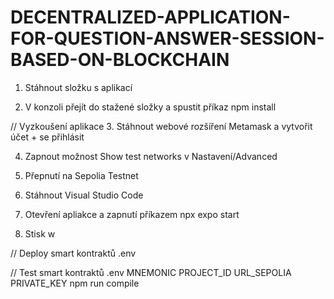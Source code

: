 # DECENTRALIZED-APPLICATION-FOR-QUESTION-ANSWER-SESSION-BASED-ON-BLOCKCHAIN

1. Stáhnout složku s aplikací

2. V konzoli přejít do stažené složky a spustit příkaz npm install

// Vyzkoušení aplikace
3. Stáhnout webové rozšíření Metamask a vytvořit účet + se přihlásit

4. Zapnout možnost Show test networks v Nastavení/Advanced

5. Přepnutí na Sepolia Testnet

6. Stáhnout Visual Studio Code

7. Otevření apliakce a zapnutí příkazem npx expo start

8. Stisk w

// Deploy smart kontraktů
.env

// Test smart kontraktů
.env
  MNEMONIC
  PROJECT_ID
  URL_SEPOLIA
  PRIVATE_KEY
npm run compile
